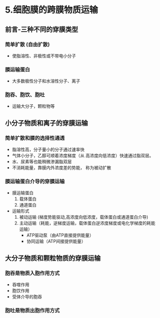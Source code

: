 # 5.细胞膜的跨膜物质运输

## 前言-三种不同的穿膜类型

### 简单扩散 (自由扩散)

- 使脂溶性、非极性或不带电小分子

### 膜运输蛋白

- 大多数极性分子和水溶性分子、离子

### 胞吞、胞饮、胞吐

- 运输大分子，颗粒物等

## 小分子物质和离子的穿膜运输

### 简单扩散和膜的选择性通透

- 脂溶性高，分子量小的分子通过速率快
- 气体小分子，乙醇可顺着浓度梯度（从
高浓度向低浓度）快速通过脂双层。
- 水、尿素等也能稍微渗漏脂双层
- 不消耗能量，靠膜内外浓度差的势能，
称为被动扩散

### 膜运输蛋白介导的穿膜运输

- 膜运输蛋白
  1. 载体蛋白
  2. 通道蛋白
- 运输形式
  1. 被动运输 (梯度势能驱动,高浓度向低浓度，载体蛋白或通道蛋白介导)
  2. 主动运输（耗能，逆梯度运输，载体蛋白逆浓度梯度或电化学梯度的耗能运输）
     - ATP驱动泵（由ATP直接提供能量）
     - 协同运输（ATP间接提供能量）

## 大分子物质和颗粒物质的穿膜运输

### 胞吞是物质入胞作用方式

- 吞噬作用
- 胞饮作用
- 受体介导的胞吞

### 胞吐是物质出胞作用方式
